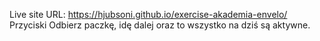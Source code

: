 Live site URL: https://hjubsoni.github.io/exercise-akademia-envelo/
Przyciski Odbierz paczkę, idę dalej oraz to wszystko na dziś są aktywne.



